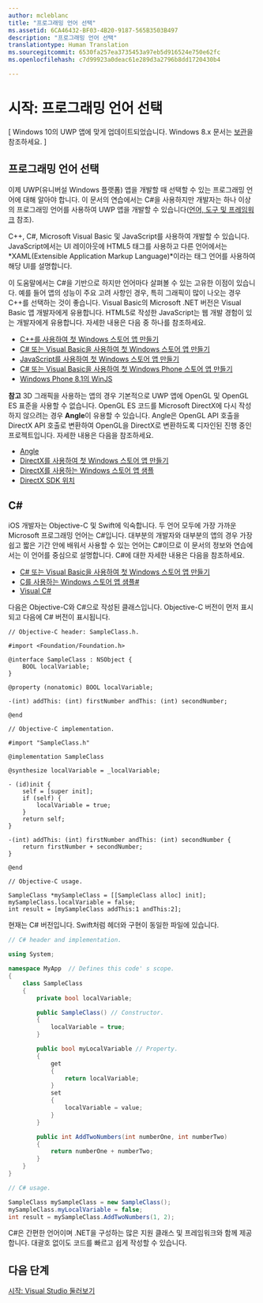 ```yaml
---
author: mcleblanc
title: "프로그래밍 언어 선택"
ms.assetid: 6CA46432-BF03-4B20-9187-565B3503B497
description: "프로그래밍 언어 선택"
translationtype: Human Translation
ms.sourcegitcommit: 6530fa257ea3735453a97eb5d916524e750e62fc
ms.openlocfilehash: c7d99923a0deac61e289d3a2796b8dd1720430b4

---
```


# 시작: 프로그래밍 언어 선택

\[ Windows 10의 UWP 앱에 맞게 업데이트되었습니다. Windows 8.x 문서는 [보관](http://go.microsoft.com/fwlink/p/?linkid=619132)을 참조하세요. \]

## 프로그래밍 언어 선택

이제 UWP(유니버설 Windows 플랫폼) 앱을 개발할 때 선택할 수 있는 프로그래밍 언어에 대해 알아야 합니다. 이 문서의 연습에서는 C#을 사용하지만 개발자는 하나 이상의 프로그래밍 언어를 사용하여 UWP 앱을 개발할 수 있습니다([언어, 도구 및 프레임워크](https://msdn.microsoft.com/library/windows/apps/dn465799) 참조).

C++, C#, Microsoft Visual Basic 및 JavaScript를 사용하여 개발할 수 있습니다. JavaScript에서는 UI 레이아웃에 HTML5 태그를 사용하고 다른 언어에서는 *XAML(Extensible Application Markup Language)*이라는 태그 언어를 사용하여 해당 UI를 설명합니다.

이 도움말에서는 C#을 기반으로 하지만 언어마다 살펴볼 수 있는 고유한 이점이 있습니다. 예를 들어 앱의 성능이 주요 고려 사항인 경우, 특히 그래픽이 많이 나오는 경우 C++를 선택하는 것이 좋습니다. Visual Basic의 Microsoft .NET 버전은 Visual Basic 앱 개발자에게 유용합니다. HTML5로 작성한 JavaScript는 웹 개발 경험이 있는 개발자에게 유용합니다. 자세한 내용은 다음 중 하나를 참조하세요.

-   [C++를 사용하여 첫 Windows 스토어 앱 만들기](https://msdn.microsoft.com/library/windows/apps/hh974580)
-   [C# 또는 Visual Basic을 사용하여 첫 Windows 스토어 앱 만들기](https://msdn.microsoft.com/library/windows/apps/hh974581)
-   [JavaScript를 사용하여 첫 Windows 스토어 앱 만들기](https://msdn.microsoft.com/library/windows/apps/br211385)
-   [C# 또는 Visual Basic을 사용하여 첫 Windows Phone 스토어 앱 만들기](http://go.microsoft.com/fwlink/p/?LinkID=397877)
-   [Windows Phone 8.1의 WinJS](http://go.microsoft.com/fwlink/p/?LinkID=397879)

**참고** 3D 그래픽을 사용하는 앱의 경우 기본적으로 UWP 앱에 OpenGL 및 OpenGL ES 표준을 사용할 수 없습니다. OpenGL ES 코드를 Microsoft DirectX에 다시 작성하지 않으려는 경우 **Angle**이 유용할 수 있습니다. Angle은 OpenGL API 호출을 DirectX API 호출로 변환하여 OpenGL을 DirectX로 변환하도록 디자인된 진행 중인 프로젝트입니다. 자세한 내용은 다음을 참조하세요.
-   [Angle](https://code.google.com/p/angleproject/)
-   [DirectX를 사용하여 첫 Windows 스토어 앱 만들기](https://msdn.microsoft.com/library/windows/apps/br229580)
-   [DirectX를 사용하는 Windows 스토어 앱 샘플](http://go.microsoft.com/fwlink/p/?LinkId=263603)
-   [DirectX SDK 위치](https://msdn.microsoft.com/library/windows/desktop/ee663275)

## C#

iOS 개발자는 Objective-C 및 Swift에 익숙합니다. 두 언어 모두에 가장 가까운 Microsoft 프로그래밍 언어는 C#입니다. 대부분의 개발자와 대부분의 앱의 경우 가장 쉽고 짧은 기간 안에 배워서 사용할 수 있는 언어는 C#이므로 이 문서의 정보와 연습에서는 이 언어를 중심으로 설명합니다. C#에 대한 자세한 내용은 다음을 참조하세요.

-   [C# 또는 Visual Basic을 사용하여 첫 Windows 스토어 앱 만들기](https://msdn.microsoft.com/library/windows/apps/hh974581)
-   [C를 사용하는 Windows 스토어 앱 샘플#](http://go.microsoft.com/fwlink/p/?LinkId=263453)
-   [Visual C#](http://go.microsoft.com/fwlink/p/?LinkId=263450)

다음은 Objective-C와 C#으로 작성된 클래스입니다. Objective-C 버전이 먼저 표시되고 다음에 C# 버전이 표시됩니다.

```obj-c
// Objective-C header: SampleClass.h.

#import <Foundation/Foundation.h>

@interface SampleClass : NSObject {
    BOOL localVariable;
}

@property (nonatomic) BOOL localVariable;

-(int) addThis: (int) firstNumber andThis: (int) secondNumber;

@end
```

```obj-c
// Objective-C implementation.

#import "SampleClass.h"

@implementation SampleClass

@synthesize localVariable = _localVariable;

- (id)init {
    self = [super init];
    if (self) {
        localVariable = true;
    }
    return self;
}

-(int) addThis: (int) firstNumber andThis: (int) secondNumber {
    return firstNumber + secondNumber;
}

@end
```

```obj-c
// Objective-C usage.

SampleClass *mySampleClass = [[SampleClass alloc] init];
mySampleClass.localVariable = false;
int result = [mySampleClass addThis:1 andThis:2];
```

현재는 C# 버전입니다. Swift처럼 헤더와 구현이 동일한 파일에 있습니다.

```csharp
// C# header and implementation.

using System;

namespace MyApp  // Defines this code' s scope.
{
    class SampleClass
    {
        private bool localVariable;

        public SampleClass() // Constructor.
        {
            localVariable = true;
        }

        public bool myLocalVariable // Property.
        {
            get
            {
                return localVariable;
            }
            set
            {
                localVariable = value; 
            }
        }

        public int AddTwoNumbers(int numberOne, int numberTwo)
        {
            return numberOne + numberTwo;
        }        
    }
}
```

```csharp
// C# usage.

SampleClass mySampleClass = new SampleClass();
mySampleClass.myLocalVariable = false;
int result = mySampleClass.AddTwoNumbers(1, 2);
```

C#은 간편한 언어이며 .NET을 구성하는 많은 지원 클래스 및 프레임워크와 함께 제공합니다. 대괄호 없이도 코드를 빠르고 쉽게 작성할 수 있습니다.

## 다음 단계

[시작: Visual Studio 둘러보기](getting-started-getting-around-in-visual-studio.md)



<!--HONumber=Aug16_HO3-->



